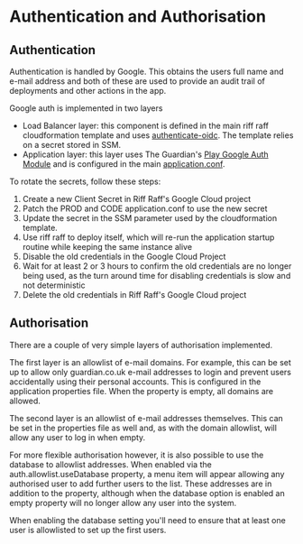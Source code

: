 <!--- prev:properties next:move -->
Authentication and Authorisation
================================

Authentication
--------------

Authentication is handled by Google. This obtains the users full name and e-mail address and both of these are used to 
provide an audit trail of deployments and other actions in the app.

Google auth is implemented in two layers
- Load Balancer layer: this component is defined in the main riff raff cloudformation template and uses [authenticate-oidc](https://docs.aws.amazon.com/elasticloadbalancing/latest/application/listener-authenticate-users.html#configure-user-authentication). The template relies on a secret stored in SSM.
- Application layer: this layer uses The Guardian's [Play Google Auth Module](https://github.com/guardian/play-googleauth) and is configured in the main [application.conf](https://github.com/guardian/riff-raff/blob/afb7e602e11acd7a07aae433c74be22976d8a7cd/riff-raff/conf/application.conf#L40-L41).

To rotate the secrets, follow these steps:
1. Create a new Client Secret in Riff Raff's Google Cloud project
2. Patch the PROD and CODE application.conf to use the new secret
3. Update the secret in the SSM parameter used by the cloudformation template.
4. Use riff raff to deploy itself, which will re-run the application startup routine while keeping the same instance alive
5. Disable the old credentials in the Google Cloud Project
6. Wait for at least 2 or 3 hours to confirm the old credentials are no longer being used, as the turn around time for disabling credentials is slow and not deterministic
7. Delete the old credentials in Riff Raff's Google Cloud project

Authorisation
-------------

There are a couple of very simple layers of authorisation implemented.

The first layer is an allowlist of e-mail domains.  For example, this can be set up to allow only guardian.co.uk e-mail
addresses to login and prevent users accidentally using their personal accounts.  This is configured in the application
properties file.  When the property is empty, all domains are allowed.

The second layer is an allowlist of e-mail addresses themselves.  This can be set in the properties file as well and, as
with the domain allowlist, will allow any user to log in when empty.

For more flexible authorisation however, it is also possible to use the database to allowlist addresses.  When enabled
via the auth.allowlist.useDatabase property, a menu item will appear allowing any authorised user to add
further users to the list.  These addresses are in addition to the property, although when the database option is
enabled an empty property will no longer allow any user into the system.

When enabling the database setting you'll need to ensure that at least one user is allowlisted to set up the first
users.
